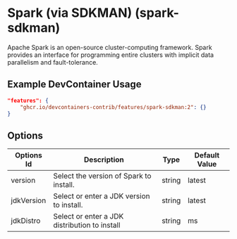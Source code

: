 
# Spark (via SDKMAN) (spark-sdkman)

Apache Spark is an open-source cluster-computing framework. Spark provides an
interface for programming entire clusters with implicit data parallelism and
fault-tolerance.

## Example DevContainer Usage

```json
"features": {
    "ghcr.io/devcontainers-contrib/features/spark-sdkman:2": {}
}
```

## Options

| Options Id | Description | Type | Default Value |
|-----|-----|-----|-----|
| version | Select the version of Spark to install. | string | latest |
| jdkVersion | Select or enter a JDK version to install. | string | latest |
| jdkDistro | Select or enter a JDK distribution to install | string | ms |


